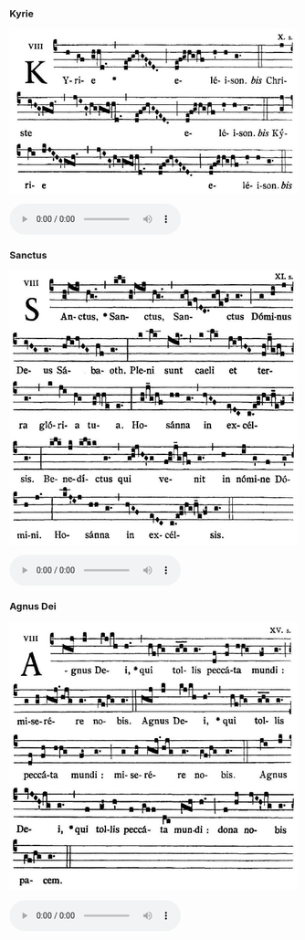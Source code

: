 ### Kyrie

![](images/mass-vii-kyrie.jpg)

<audio src="https://www.ccwatershed.org/audio/djc_07_kyrie_mp3_1/download/" controls="controls"></audio>

### Sanctus

![](images/mass-vii-sanctus.jpg)

<audio src="https://www.ccwatershed.org/audio/djc_07_sanctus_mp3_1/download/" controls="controls"></audio>

### Agnus Dei

![](images/mass-vii-agnus.jpg)

<audio src="https://www.ccwatershed.org/audio/djc_07_agnus_mp3_1/download/" controls="controls"></audio>
